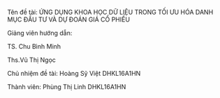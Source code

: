 Tên đề tài: ỨNG DỤNG KHOA HỌC DỮ LIỆU TRONG TỐI ƯU HÓA DANH MỤC ĐẦU TƯ VÀ DỰ ĐOÁN GIÁ CỔ PHIẾU

Giảng viên hướng dẫn:

TS. Chu Bình Minh 

Ths.Vũ Thị Ngọc	

Chủ nhiệm đề tài:	Hoàng Sỹ Việt	DHKL16A1HN

Thành viên:	Phùng Thị Linh	DHKL16A1HN
